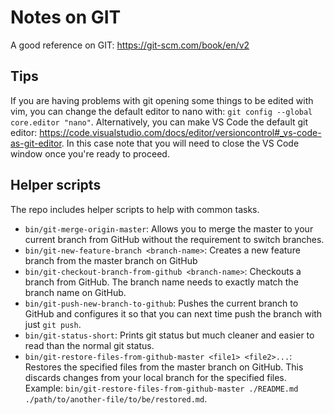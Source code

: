 # Notes on GIT

A good reference on GIT: https://git-scm.com/book/en/v2

## Tips

If you are having problems with git opening some things to be edited with vim, you can change the default editor to nano with: `git config --global core.editor "nano"`. Alternatively, you can make VS Code the default git editor: https://code.visualstudio.com/docs/editor/versioncontrol#_vs-code-as-git-editor. In this case note that you will need to close the VS Code window once you're ready to proceed.

## Helper scripts

The repo includes helper scripts to help with common tasks.

- `bin/git-merge-origin-master`: Allows you to merge the master to your current branch from GitHub without the requirement to switch branches.
- `bin/git-new-feature-branch <branch-name>`: Creates a new feature branch from the master branch on GitHub
- `bin/git-checkout-branch-from-github <branch-name>`: Checkouts a branch from GitHub. The branch name needs to exactly match the branch name on GitHub.
- `bin/git-push-new-branch-to-github`: Pushes the current branch to GitHub and configures it so that you can next time push the branch with just `git push`.
- `bin/git-status-short`: Prints git status but much cleaner and easier to read than the normal git status.
- `bin/git-restore-files-from-github-master <file1> <file2>...`: Restores the specified files from the master branch on GitHub. This discards changes from your local branch for the specified files. Example: `bin/git-restore-files-from-github-master ./README.md ./path/to/another-file/to/be/restored.md`.
